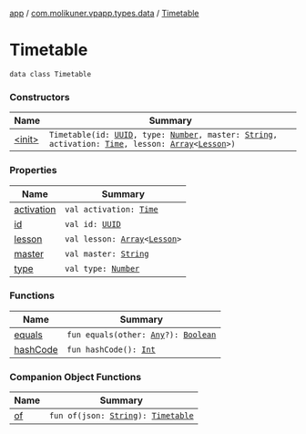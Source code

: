 [app](../../index.md) / [com.molikuner.vpapp.types.data](../index.md) / [Timetable](./index.md)

# Timetable

`data class Timetable`

### Constructors

| Name | Summary |
|---|---|
| [&lt;init&gt;](-init-.md) | `Timetable(id: `[`UUID`](../../com.molikuner.types/-u-u-i-d/index.md)`, type: `[`Number`](https://kotlinlang.org/api/latest/jvm/stdlib/kotlin/-number/index.html)`, master: `[`String`](https://kotlinlang.org/api/latest/jvm/stdlib/kotlin/-string/index.html)`, activation: `[`Time`](../../com.molikuner.types/-time/index.md)`, lesson: `[`Array`](https://kotlinlang.org/api/latest/jvm/stdlib/kotlin/-array/index.html)`<`[`Lesson`](../-lesson/index.md)`>)` |

### Properties

| Name | Summary |
|---|---|
| [activation](activation.md) | `val activation: `[`Time`](../../com.molikuner.types/-time/index.md) |
| [id](id.md) | `val id: `[`UUID`](../../com.molikuner.types/-u-u-i-d/index.md) |
| [lesson](lesson.md) | `val lesson: `[`Array`](https://kotlinlang.org/api/latest/jvm/stdlib/kotlin/-array/index.html)`<`[`Lesson`](../-lesson/index.md)`>` |
| [master](master.md) | `val master: `[`String`](https://kotlinlang.org/api/latest/jvm/stdlib/kotlin/-string/index.html) |
| [type](type.md) | `val type: `[`Number`](https://kotlinlang.org/api/latest/jvm/stdlib/kotlin/-number/index.html) |

### Functions

| Name | Summary |
|---|---|
| [equals](equals.md) | `fun equals(other: `[`Any`](https://kotlinlang.org/api/latest/jvm/stdlib/kotlin/-any/index.html)`?): `[`Boolean`](https://kotlinlang.org/api/latest/jvm/stdlib/kotlin/-boolean/index.html) |
| [hashCode](hash-code.md) | `fun hashCode(): `[`Int`](https://kotlinlang.org/api/latest/jvm/stdlib/kotlin/-int/index.html) |

### Companion Object Functions

| Name | Summary |
|---|---|
| [of](of.md) | `fun of(json: `[`String`](https://kotlinlang.org/api/latest/jvm/stdlib/kotlin/-string/index.html)`): `[`Timetable`](./index.md) |
